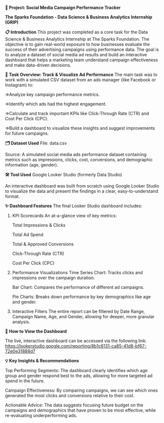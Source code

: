 **🚀 Project: Social Media Campaign Performance Tracker**

**The Sparks Foundation - Data Science & Business Analytics Internship (GRIP)**

**📋 Introduction**
This project was completed as a core task for the Data Science & Business Analytics Internship at The Sparks Foundation. The objective is to gain real-world exposure to how businesses evaluate the success of their advertising campaigns using performance data.
The goal is to analyze a dataset of social media ad results and build an interactive dashboard that helps a marketing team understand campaign effectiveness and make data-driven decisions.

**🎯 Task Overview: Track & Visualize Ad Performance**
The main task was to work with a simulated CSV dataset from an ads manager (like Facebook or Instagram) to:

  =>Analyze key campaign performance metrics.

  =>Identify which ads had the highest engagement.

  =>Calculate and track important KPIs like Click-Through Rate (CTR) and Cost Per Click (CPC).

  =>Build a dashboard to visualize these insights and suggest improvements for future campaigns.

**🗂️ Dataset Used**
File: data.csv

Source: A simulated social media ads performance dataset containing metrics such as impressions, clicks, cost, conversions, and demographic information (age, gender).

**🛠️ Tool Used**
Google Looker Studio (formerly Data Studio)

An interactive dashboard was built from scratch using Google Looker Studio to visualize the data and present the findings in a clear, easy-to-understand format.

**✨ Dashboard Features**
The final Looker Studio dashboard includes:

1. KPI Scorecards
   An at-a-glance view of key metrics:

      Total Impressions & Clicks

      Total Ad Spend

      Total & Approved Conversions

      Click-Through Rate (CTR)

      Cost Per Click (CPC)

2. Performance Visualizations
  Time Series Chart: Tracks clicks and impressions over the campaign duration.

      Bar Chart: Compares the performance of different ad campaigns.

      Pie Charts: Breaks down performance by key demographics like age and gender.

3. Interactive Filters
      The entire report can be filtered by Date Range, Campaign Name, Age, and Gender, allowing for deeper, more granular analysis.

**🔗 How to View the Dashboard**

The live, interactive dashboard can be accessed via the following link:
https://lookerstudio.google.com/reporting/8b1c6131-ca85-41d8-bf67-72e0e31888d7

**💡 Key Insights & Recommendations**

   Top Performing Segments: The dashboard clearly identifies which age group and gender respond best to the ads, allowing for more targeted ad spend in the future.

   Campaign Effectiveness: By comparing campaigns, we can see which ones generated the most clicks and conversions relative to their cost.

   Actionable Advice: The data suggests focusing future budget on the campaigns and demographics that have proven to be most effective, while re-evaluating underperforming ads.
